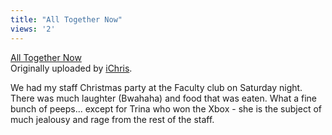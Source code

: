 ```yaml
---
title: "All Together Now"
views: '2'
---
```

<p><a href="http://www.flickr.com/photos/lemon/1951558/" title="photo sharing"><img src="http://photos2.flickr.com/1951558_6159c30770_m.jpg" alt="" /></a><br />
<a href="http://www.flickr.com/photos/lemon/1951558/">All Together Now</a><br />
Originally uploaded by <a href="http://www.flickr.com/people/lemon/">iChris</a>.</p>
<p>We had my staff Christmas party at the Faculty club on Saturday night.  There was much laughter (Bwahaha) and food that was eaten.  What a fine bunch of peeps...  except for Trina who won the Xbox - she is the subject of much jealousy and rage from the rest of the staff.</p>
